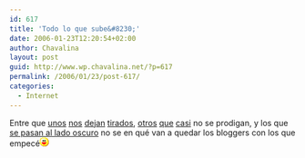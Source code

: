```yaml
---
id: 617
title: 'Todo lo que sube&#8230;'
date: 2006-01-23T12:20:54+02:00
author: Chavalina
layout: post
guid: http://www.wp.chavalina.net/?p=617
permalink: /2006/01/23/post-617/
categories:
  - Internet
---
```

Entre que <a href="http://ferdy.bitacoras.com/" target="_blank">unos</a> <a href="http://toad.bitacoras.com/" target="_blank">nos</a> <a href="http://blog.davidmartinez.net/es" target="_blank">dejan</a> <a href="http://toxico.bitacoras.com/" target="_blank">tirados</a>, <a href="http://www.zonalibre.org/blog/corsaria/" target="_blank">otros</a> <a href="http://cek.bitacoras.com/" target="_blank">que</a> <a href="http://www.100px.com/" target="_blank">casi</a> no se prodigan, y los que <a href="http://www.processblack.com/weblog/processblack-goes-wordpress" target="_blank">se pasan al lado oscuro</a> no se en qu&eacute; van a quedar los bloggers con los que empec&eacute;![emo](/imagenes/emoticonos/risa.gif)